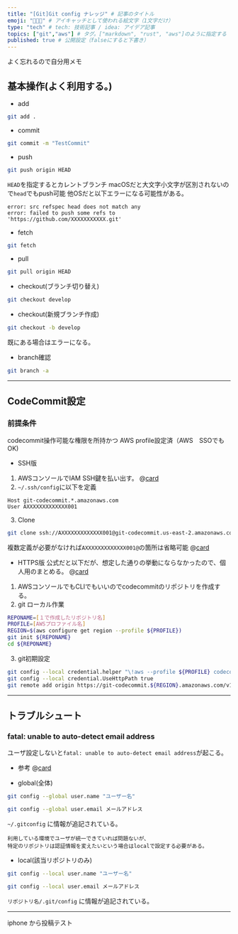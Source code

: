 ```yaml
---
title: "[Git]Git config ナレッジ" # 記事のタイトル
emoji: "👨🏻‍💻" # アイキャッチとして使われる絵文字（1文字だけ）
type: "tech" # tech: 技術記事 / idea: アイデア記事
topics: ["git","aws"] # タグ。["markdown", "rust", "aws"]のように指定する
published: true # 公開設定（falseにすると下書き）
---
```


よく忘れるので自分用メモ

## 基本操作(よく利用する。)

- add
```bash
git add .
```

- commit
```bash
git commit -m "TestCommit"
```

- push
```bash
git push origin HEAD
```
`HEAD`を指定するとカレントブランチ
macOSだと大文字小文字が区別されないので`head`でもpush可能 他OSだと以下エラーになる可能性がある。
```
error: src refspec head does not match any
error: failed to push some refs to 'https://github.com/XXXXXXXXXXX.git'
```

- fetch
```bash
git fetch
```

- pull
```bash
git pull origin HEAD
```

- checkout(ブランチ切り替え)
```bash
git checkout develop
```


- checkout(新規ブランチ作成)
```bash
git checkout -b develop
```
既にある場合はエラーになる。

- branch確認
```bash
git branch -a
```


---
## CodeCommit設定
### 前提条件
codecommit操作可能な権限を所持かつ AWS profile設定済（AWS　SSOでもOK)

- SSH版
1. AWSコンソールでIAM SSH鍵を払い出す。
@[card](https://docs.aws.amazon.com/codecommit/latest/userguide/setting-up-ssh-unixes.html)
2. `~/.ssh/config`に以下を定義
```
Host git-codecommit.*.amazonaws.com
User AXXXXXXXXXXXXX001
```
3. Clone
```bash
git clone ssh://AXXXXXXXXXXXXX001@git-codecommit.us-east-2.amazonaws.com/v1/repos/MyDemoRepo my-demo-repo
```
複数定義が必要がなければ`AXXXXXXXXXXXXX001@`の箇所は省略可能
@[card](https://docs.aws.amazon.com/codecommit/latest/userguide/setting-up-ssh-unixes.html#setting-up-ssh-unixes-connect-console)


- HTTPS版
公式だと以下だが、想定した通りの挙動にならなかったので、個人用のまとめる。
@[card](https://docs.aws.amazon.com/ja_jp/codecommit/latest/userguide/setting-up-gc.html)
1. AWSコンソールでもCLIでもいいのでcodecommitのリポジトリを作成する。
2. git ローカル作業
```bash
REPONAME=[１で作成したリポジトリ名]
PROFILE=[AWSプロファイル名]
REGION=$(aws configure get region --profile ${PROFILE})
git init ${REPONAME}
cd ${REPONAME}
```
3. git初期設定
```bash
git config --local credential.helper "\!aws --profile ${PROFILE} codecommit credential-helper \$@"
git config --local credential.UseHttpPath true
git remote add origin https://git-codecommit.${REGION}.amazonaws.com/v1/repos/${REPONAME}
```



---

## トラブルシュート
### fatal: unable to auto-detect email address
ユーザ設定しないと`fatal: unable to auto-detect email address`が起こる。
- 参考
@[card](https://qiita.com/w-tdon/items/24348728c9256e5bf945)

- global(全体)

```bash
git config --global user.name "ユーザー名"
```

```bash
git config --global user.email メールアドレス
```

`~/.gitconfig` に情報が追記されている。

```
利用している環境でユーザが統一できていれば問題ないが、
特定のリポジトリは認証情報を変えたいという場合はlocalで設定する必要がある。
```

- local(該当リポジトリのみ)


```bash
git config --local user.name "ユーザー名"
```

```bash
git config --local user.email メールアドレス
```

`リポジトリ名/.git/config` に情報が追記されている。


---
iphone から投稿テスト